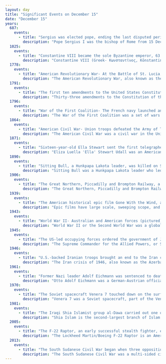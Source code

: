 ```yaml
---
layout: day
title: "Significant Events on December 15"
date: "December 15"
years:
  687:
    events:
      - title: "Sergius was elected pope, ending the last disputed period of sede vacante during the Byzantine Papacy."
        description: "Pope Sergius I was the bishop of Rome from 15 December 687 to his death, and is revered as a saint by the Roman Catholic Church. He was elected at a time when two rivals, Paschal and Theodore, were locked in a dispute about which of them should become pope. His papacy was dominated by his response to the Quinisext Council, the canons of which he steadfastly refused to accept. Thereupon Emperor Justinian II ordered Sergius' arrest, but the Roman people and the Italian militia of the exarch of Ravenna refused to allow the exarch to bring Sergius to Constantinople."
  1025:
    events:
      - title: "Constantine VIII became the sole Byzantine emperor, 63 years after being crowned co-emperor."
        description: "Constantine VIII (Greek- Κωνσταντῖνος, Kōnstantinos; 960 – 11/12 November 1028) was de jure Byzantine emperor from 962 until his death. He was the younger son of Emperor Romanos II and Empress Theophano. He was nominal co-emperor from 962, successively with his father; stepfather, Nikephoros II Phokas; uncle, John I Tzimiskes; and brother, Basil II. Basil's death in 1025 left Constantine as the sole emperor. He occupied the throne for 66 years in total, making him de jure the longest-reigning amongst all Roman emperors since Augustus."
  1778:
    events:
      - title: "American Revolutionary War- At the Battle of St. Lucia, the Royal Navy prevented French Navy ships from reaching their garrison on Saint Lucia in the West Indies."
        description: "The American Revolutionary War, also known as the Revolutionary War or American War of Independence, was an armed conflict that comprised the final eight years of the broader American Revolution, in which American Patriot forces organized as the Continental Army and commanded by George Washington defeated the British Army. The conflict was fought in North America, the Caribbean, and the Atlantic Ocean. The war ended with the Treaty of Paris (1783), which resulted in the establishment of the United States of America as an independent nation, which was recognized by Great Britain and other nations of the world."
  1791:
    events:
      - title: "The first ten amendments to the United States Constitution, collectively known as the Bill of Rights, were ratified."
        description: "Thirty-three amendments to the Constitution of the United States have been proposed by the United States Congress and sent to the states for ratification since the Constitution was put into operation on March 4, 1789. Twenty-seven of those, having been ratified by the requisite number of states, are part of the Constitution. The first ten amendments were adopted and ratified simultaneously and are known collectively as the Bill of Rights. The 13th, 14th, and 15th amendments are collectively known as the Reconstruction Amendments. Six amendments adopted by Congress and sent to the states have not been ratified by the required number of states. Four of those amendments are still pending, one is closed and has failed by its own terms, and one is closed and has failed by the terms of the resolution proposing it. All 27 ratified and six unratified amendments are listed and detailed in the tables below."
  1796:
    events:
      - title: "War of the First Coalition- The French navy launched an expedition to Ireland to assist the Society of United Irishmen in a rebellion against the British."
        description: "The War of the First Coalition was a set of wars that several European powers fought between 1792 and 1797, initially against the constitutional Kingdom of France and then the French Republic that succeeded it. They were only loosely allied and fought without much apparent coordination or agreement; each power had its eye on a different part of France it wanted to appropriate after a French defeat, which never occurred."
  1864:
    events:
      - title: "American Civil War- Union troops defeated the Army of Tennessee, one of the largest Confederate forces, at the Battle of Nashville."
        description: "The American Civil War was a civil war in the United States between the Union and the Confederacy, which was formed in 1861 by states that had seceded from the Union. The central conflict leading to war was a dispute over whether slavery should be permitted to expand into the western territories, leading to more slave states, or be prohibited from doing so, which many believed would place slavery on a course of ultimate extinction."
  1871:
    events:
      - title: "Sixteen-year-old Ella Stewart sent the first telegraphed message from Arizona Territory."
        description: "Eliza Luella 'Ella' Stewart Udall was an American telegraphist and entrepreneur. Recruited by Brigham Young in 1870 and stationed at the Deseret Telegraph Company office in Pipe Spring in 1871, Udall was the first telegraph operator in Arizona Territory."
  1890:
    events:
      - title: "Sitting Bull, a Hunkpapa Lakota leader, was killed on Standing Rock Indian Reservation in South Dakota by U.S. Indian agency police."
        description: "Sitting Bull was a Hunkpapa Lakota leader who led his people during years of resistance against United States government policies. Sitting Bull was killed by Indian agency police accompanied by U.S. officers and supported by U.S. troops on the Standing Rock Indian Reservation during an attempt to arrest him at a time when authorities feared that he would join the Ghost Dance movement."
  1906:
    events:
      - title: "The Great Northern, Piccadilly and Brompton Railway, a 14.17-kilometre (8.80 mi) long deep-level underground tube railway connecting Hammersmith and Finsbury Park, London, opened."
        description: "The Great Northern, Piccadilly and Brompton Railway (GNP&BR), also known as the Piccadilly tube, was a railway company established in 1902 that constructed a deep-level underground 'tube' railway in London, England. The GNP&BR was formed through a merger of two older companies, the Brompton and Piccadilly Circus Railway (B&PCR) and the Great Northern and Strand Railway (GN&SR). It also incorporated part of a tube route planned by a third company, the District Railway (DR). The combined company was a subsidiary of the Underground Electric Railways Company of London (UERL)."
  1939:
    events:
      - title: "The American historical epic film Gone With the Wind, adapted from Margaret Mitchell's Pulitzer Prize–winning novel of the same name, premiered in Atlanta, Georgia."
        description: "Epic films have large scale, sweeping scope, and spectacle. The term is slightly ambiguous, sometimes designating a film genre and at other times simply big-budget films. Like epics in the classical literary sense, it is often focused on a heroic character. An epic's ambitious nature helps to set it apart from other genres such as the period piece or adventure film."
  1943:
    events:
      - title: "World War II- Australian and American forces (pictured) began the Battle of Arawe against Japanese forces on New Britain as a diversion before a larger landing at Cape Gloucester."
        description: "World War II or the Second World War was a global conflict between two coalitions- the Allies and the Axis powers. Nearly all of the world's countries participated, with many nations mobilising all resources in pursuit of total war. Tanks and aircraft played major roles, enabling the strategic bombing of cities and delivery of the first and only nuclear weapons ever used in war. World War II was the deadliest conflict in history, resulting in 70 to 85 million deaths, more than half of which were civilians. Millions died in genocides, including the Holocaust, and by massacres, starvation, and disease. After the Allied victory, Germany, Austria, Japan, and Korea were occupied, and German and Japanese leaders were tried for war crimes."
  1945:
    events:
      - title: "The US-led occupying forces ordered the government of Japan to cease state support for Shinto."
        description: "The Supreme Commander for the Allied Powers, or SCAP, was the title held by General Douglas MacArthur during the United States-led Allied occupation of Japan following World War II. It issued SCAP Directives to the Japanese government, aiming to suppress its 'militaristic nationalism'. The position was created at the start of the occupation of Japan on August 14, 1945. It was originally styled the Supreme Commander of the Allied Powers."
  1946:
    events:
      - title: "U.S.-backed Iranian troops brought an end to the Iran crisis when they marched on the breakaway Republic of Mahabad and recaptured the territory."
        description: "The Iran crisis of 1946, also known as the Azerbaijan crisis in Iranian sources, was one of the first crises of the Cold War, sparked by the refusal of Joseph Stalin's Soviet Union to relinquish occupied Iranian territory despite repeated assurances. The end of World War II should have resulted in the end of the Allied joint occupation of Iran. Instead, pro-Soviet Iranians proclaimed the separatist Azerbaijan People's Government and the Kurdish separatist Republic of Mahabad. The United States pressure on the Soviet Union to withdraw is the earliest evidence of success with the new strategy of Truman Doctrine and containment."
  1961:
    events:
      - title: "Former Nazi leader Adolf Eichmann was sentenced to death after being found guilty on fifteen criminal charges, including war crimes and crimes against humanity."
        description: "Otto Adolf Eichmann was a German-Austrian official of the Nazi Party, an officer of the Schutzstaffel (SS), and one of the major organisers of the Holocaust. He participated in the January 1942 Wannsee Conference, at which the implementation of the genocidal Final Solution to the Jewish Question was planned. Following this, he was tasked by SS-Obergruppenführer Reinhard Heydrich with facilitating and managing the logistics involved in the mass deportation of millions of Jews to Nazi ghettos and Nazi extermination camps across German-occupied Europe. He was captured and detained by the Allies in 1945, but escaped and eventually settled in Argentina. In May 1960, he was tracked down and apprehended by Israel's Mossad intelligence agency, and put on trial before the Supreme Court of Israel. The highly publicised Eichmann trial resulted in his conviction in Jerusalem, following which he was executed by hanging in 1962."
  1970:
    events:
      - title: "The Soviet spacecraft Venera 7 touched down on the surface of Venus, making the first successful landing of a spacecraft on another planet."
        description: "Venera 7 was a Soviet spacecraft, part of the Venera series of probes to Venus. When it landed on the Venusian surface on 15 December 1970, it became the first spacecraft to soft land on another planet and the first to transmit data from there back to Earth."
  1981:
    events:
      - title: "The Iraqi Shia Islamist group al-Dawa carried out one of the first modern suicide bombings, targeting the Iraqi embassy in Beirut, Lebanon, resulting in 61 deaths and at least 100 injuries."
        description: "Shia Islam is the second-largest branch of Islam. It holds that Muhammad designated Ali ibn Abi Talib as his successor as the imam, that is the spiritual and political leader of the Muslim community. However, his right is understood to have been usurped by a number of Muhammad's companions at the meeting of Saqifa where they appointed Abu Bakr as caliph instead. As such, Sunni Muslims believe Abu Bakr, Umar, Uthman and Ali to be 'rightly-guided caliphs' whereas Shia Muslims only regard Ali as the legitimate successor."
  2005:
    events:
      - title: "The F-22 Raptor, an early successful stealth fighter, entered into service despite a protracted and costly development period."
        description: "The Lockheed Martin/Boeing F-22 Raptor is an American twin-engine, all-weather, supersonic stealth fighter aircraft. As a product of the United States Air Force's Advanced Tactical Fighter (ATF) program, the aircraft was designed as an air superiority fighter, but also incorporates ground attack, electronic warfare, and signals intelligence capabilities. The prime contractor, Lockheed Martin, built most of the F-22 airframe and weapons systems and conducted final assembly, while program partner Boeing provided the wings, aft fuselage, avionics integration, and training systems."
  2013:
    events:
      - title: "The South Sudanese Civil War began when three opposition leaders voted to boycott the meeting of the National Liberation Council in Juba."
        description: "The South Sudanese Civil War was a multi-sided civil war in South Sudan fought from 2013 to 2020, between forces of the government and opposition forces. The Civil War caused rampant human rights abuses, including forced displacement, ethnic massacres, and killings of journalists by various parties. Since its end South Sudan has been governed by a coalition formed by leaders of the former warring factions, Salva Kiir Mayardit and Riek Machar. The country continues to recover from the war while experiencing ongoing and systemic ethnic violence."
---
```

